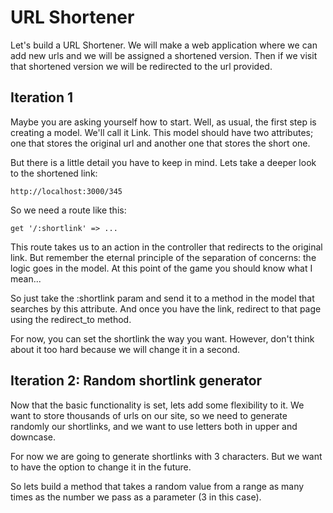 # URL Shortener

Let's build a URL Shortener. We will make a web application where we can add new urls and we will be assigned a shortened version. Then if we visit that shortened version we will be redirected to the url provided.

## Iteration 1

Maybe you are asking yourself how to start. Well, as usual, the first step is creating a model. We'll call it Link. This model should have two attributes; one that stores the original url and another one that stores the short one.

But there is a little detail you have to keep in mind. Lets take a deeper look to the shortened link:
```
http://localhost:3000/345
```
So we need a route like this:
```
get '/:shortlink' => ...
```
This route takes us to an action in the controller that redirects to the original link. But remember the eternal principle of the separation of concerns: the logic goes in the model. At this point of the game you should know what I mean...

So just take the :shortlink param and send it to a method in the model that searches by this attribute. And once you have the link, redirect to that page using the redirect_to method.

For now, you can set the shortlink the way you want. However, don't think about it too hard because we will change it in a second.


## Iteration 2: Random shortlink generator

Now that the basic functionality is set, lets add some flexibility to it. We want to store thousands of urls on our site, so we need to generate randomly our shortlinks, and we want to use letters both in upper and downcase.

For now we are going to generate shortlinks with 3 characters. But we want to have the option to change it in the future.

So lets build a method that takes a random value from a range as many times as the number we pass as a parameter (3 in this case).